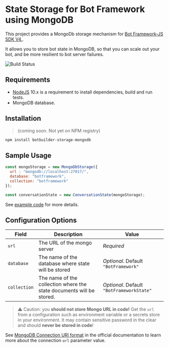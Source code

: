 # State Storage for Bot Framework using MongoDB

This project provides a MongoDb storage mechanism for [Bot Framework-JS SDK V4.](https://github.com/Microsoft/botbuilder-js).

It allows you to store bot state in MongoDB, so that you can scale out your bot, and be more resilient to bot server failures.

![Build Status](https://dev.azure.com/BotBuilderPackages/mongoDBStorage/_apis/build/status/Pull%20Request%20Build?branchName=master)

## Requirements

* [NodeJS](https://nodejs.org/en/) 10.x is a requirement to install dependencies, build and run tests.
* MongoDB database.

## Installation

> (coming soon. Not yet on NPM registry)

```bash
npm install botbuilder-storage-mongodb
```

## Sample Usage

```JavaScript
const mongoStorage = new MongoDbStorage({
  url : "mongodb://localhost:27017/",
  database: "botframework",
  collection: "botframework"
});

const conversationState = new ConversationState(mongoStorage);
```

See [example code](example/app.js) for more details.

## Configuration Options

| Field | Description | Value |
|--- |--- |--- |
|`url`| The URL of the mongo server| _Required_ |
|`database`| The name of the database where state will be stored | _Optional_. Default `"BotFramework"`|
|`collection` | The name of the collection where the state documents will be stored.| _Optional_. Default `"BotFrameworkState"` |

> &#X26A0; Caution: you **should not store Mongo URL in code!** Get the `url` from a configuration such as environment variable or a secrets store in your environment. It may contain sensitive password in the clear and should __never be stored in code__!

See [MongoDB Connection URI format](https://docs.mongodb.com/manual/reference/connection-string/) in the official documentation to learn more about the connection `url` parameter value.
